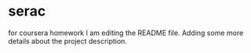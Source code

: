 # serac
for coursera homework
I am editing the README file. Adding some more details about the project description.
